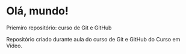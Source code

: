 # Olá, mundo!
 Priemiro repositório: curso de Git e GitHub

 Repositório criado durante aula do curso de Git e GitHub do Curso em Vídeo.
